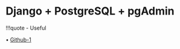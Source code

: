 # Django + PostgreSQL + pgAdmin


!!!quote
    - Useful<div>
        • [Github-1](https://github.com/docker/awesome-compose/tree/master/django)